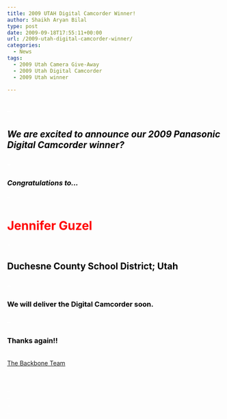 ```yaml
---
title: 2009 UTAH Digital Camcorder Winner!
author: Shaikh Aryan Bilal
type: post
date: 2009-09-18T17:55:11+00:00
url: /2009-utah-digital-camcorder-winner/
categories:
  - News
tags:
  - 2009 Utah Camera Give-Away
  - 2009 Utah Digital Camcorder
  - 2009 Utah winner

---
```

## <span style="color: #ffffff;">&#8211;</span>

## _<span style="color: #000000;">We are excited to announce our 2009 Panasonic Digital Camcorder winner?</span>_

### <span style="color: #ffffff;">&#8211;</span>

### _<span style="color: #000000;">Congratulations to&#8230;<br /> </span>_

_<span style="color: #000000;"><span style="color: #ffffff;">&#8211;</span><br /> </span>_

# <span style="color: #ff0000;">Jennifer Guzel<br /> </span>

_<span style="color: #000000;"><span style="color: #ffffff;">&#8211;</span></span>_

## <span style="color: #000000;">Duchesne County School District; Utah</span>

### _<span style="color: #000000;"><span style="color: #ffffff;">&#8211;</span></span>_

### <span style="color: #000000;">We will deliver the Digital Camcorder soon.</span>

### _<span style="color: #000000;"><span style="color: #ffffff;">&#8211;</span></span>_

### <span style="color: #000000;">Thanks again!!</span>

_<span style="color: #000000;"><span style="color: #ffffff;">&#8211;</span></span>_  
<span style="color: #3366ff;"><span style="text-decoration: underline;"><a title="The Backbone Team" href="../contact-us/" target="_blank" rel="noopener">The Backbone Team</a></span></span>  
_<span style="color: #000000;"><span style="color: #ffffff;">&#8211;</span></span>_  
<span style="color: #000000;"><br /> </span>

<span style="color: #ffffff;">&#8211;</span>  
<span style="color: #ffffff;">&#8211;</span>  
<span style="color: #ffffff;">&#8211;</span>  
<span style="color: #ffffff;">&#8211;</span>